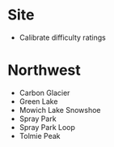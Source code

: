 # Site
* Calibrate difficulty ratings

# Northwest
* Carbon Glacier
* Green Lake
* Mowich Lake Snowshoe
* Spray Park
* Spray Park Loop
* Tolmie Peak
